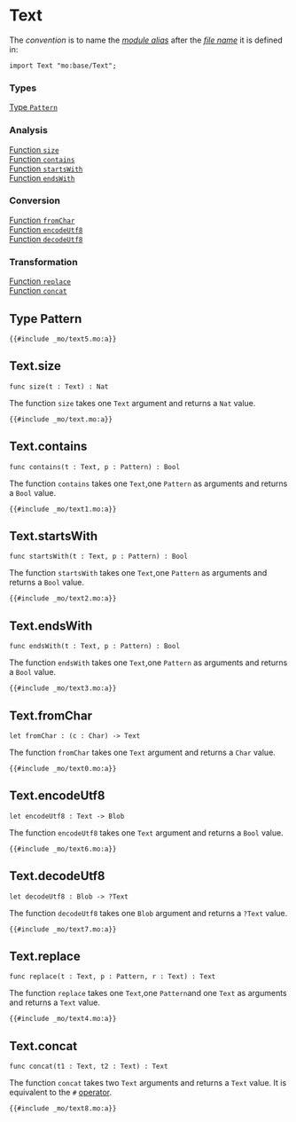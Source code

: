 # Text

The _convention_ is to name the [_module alias_](/common-programming-concepts/modules.html#imports) after the [_file name_](/common-programming-concepts/modules.html#imports) it is defined in:

```motoko
import Text "mo:base/Text";
```

### Types

[Type `Pattern`](#type-pattern)  

### Analysis

[Function `size`](#textsize)  
[Function `contains`](#textcontains)  
[Function `startsWith`](#textstartswith)  
[Function `endsWith`](#textendswith)

### Conversion

[Function `fromChar`](#textfromchar)  
[Function `encodeUtf8`](#textencodeutf8)  
[Function `decodeUtf8`](#textdecodeutf8)

### Transformation

[Function `replace`](#textreplace)  
[Function `concat`](#textconcat)

## Type Pattern
```motoko, run
{{#include _mo/text5.mo:a}}
```

## Text.size

```motoko
func size(t : Text) : Nat
```

The function `size` takes one `Text` argument and returns a `Nat` value.

```motoko, run
{{#include _mo/text.mo:a}}
```

## Text.contains

```motoko
func contains(t : Text, p : Pattern) : Bool
```

The function `contains` takes one `Text`,one `Pattern` as arguments and returns a `Bool` value.

```motoko, run
{{#include _mo/text1.mo:a}}
```

## Text.startsWith

```motoko
func startsWith(t : Text, p : Pattern) : Bool
```

The function `startsWith` takes one `Text`,one `Pattern` as arguments and returns a `Bool` value.

```motoko, run
{{#include _mo/text2.mo:a}}
```

## Text.endsWith

```motoko
func endsWith(t : Text, p : Pattern) : Bool
```

The function `endsWith` takes one `Text`,one `Pattern` as arguments and returns a `Bool` value.

```motoko, run
{{#include _mo/text3.mo:a}}
```

## Text.fromChar

```motoko
let fromChar : (c : Char) -> Text
```

The function `fromChar` takes one `Text` argument and returns a `Char` value.

```motoko, run
{{#include _mo/text0.mo:a}}
```

## Text.encodeUtf8

```motoko
let encodeUtf8 : Text -> Blob
```

The function `encodeUtf8` takes one `Text` argument and returns a `Bool` value.

```motoko, run
{{#include _mo/text6.mo:a}}
```

## Text.decodeUtf8

```motoko
let decodeUtf8 : Blob -> ?Text
```

The function `decodeUtf8` takes one `Blob` argument and returns a `?Text` value.

```motoko, run
{{#include _mo/text7.mo:a}}
```

## Text.replace

```motoko
func replace(t : Text, p : Pattern, r : Text) : Text
```

The function `replace` takes one `Text`,one `Pattern`and one `Text` as arguments and returns a `Text` value.

```motoko, run
{{#include _mo/text4.mo:a}}
```

## Text.concat

```motoko
func concat(t1 : Text, t2 : Text) : Text
```

The function `concat` takes two `Text` arguments and returns a `Text` value. It is equivalent to the `#` [operator](/common-programming-concepts/operators.html).

```motoko, run
{{#include _mo/text8.mo:a}}
```
